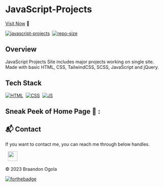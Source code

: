 # JavaScript-Projects

[Visit Now](#) 🚀

[![javascript-projects](https://img.shields.io/website-up-down-green-red/http/shields.io.svg?color=blue)](#)&nbsp;
[![repo-size](https://img.shields.io/github/repo-size/jigar-sable/JavaScript-Projects)](https://github.com/brandonedwinogola)

## Overview

JavaScript Projects Site includes major projects working on single site.
Made with basic HTML, CSS, TailwindCSS, SCSS, JavaScript and jQuery.

## Tech Stack
[![HTML](https://img.shields.io/badge/html5%20-%23E34F26.svg?&style=for-the-badge&logo=html5&logoColor=white)](https://github.com/jigar-sable/JavaScript-Projects/search?l=html)&nbsp;
[![CSS](https://img.shields.io/badge/css3%20-%231572B6.svg?&style=for-the-badge&logo=css3&logoColor=white)](https://github.com/jigar-sable/JavaScript-Projects/search?l=css)&nbsp;
[![JS](https://img.shields.io/badge/javascript%20-%23323330.svg?&style=for-the-badge&logo=javascript&logoColor=%23F7DF1E)](https://github.com/jigar-sable/JavaScript-Projects/search?l=javascript)

## Sneak Peek of Home Page 🙈 :


<h2>📬 Contact</h2>

If you want to contact me, you can reach me through below handles.

&nbsp;&nbsp;<a href="https://www.linkedin.com/in/brandon-edwin-ogola-b77063232/"><img src="https://www.felberpr.com/wp-content/uploads/linkedin-logo.png" width="30"></img></a>

© 2023 Braandon Ogola


[![forthebadge](https://forthebadge.com/images/badges/built-with-love.svg)](https://forthebadge.com)
